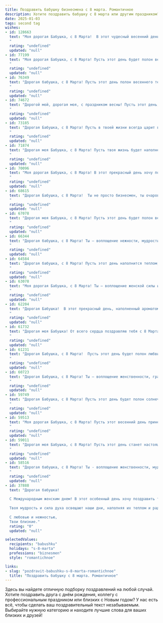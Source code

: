 ```yaml
---
title: Поздравить бабушку бизнесмена с 8 марта. Романтичное
description: Хотите поздравить бабушку с 8 марта или другим праздником? Наш ИИ создаст незабываемое поздравление, а вы обязательно выделитесь среди других.  
date: 2025-01-03
tags: second tag
wishes:
- id: 128663
  text: "Моя дорогая Бабушка, с 8 Марта!  В этот чудесный весенний день, когда всё вокруг расцветает, я хочу пожелать Вам такой же яркой и неповторимой красоты, как распускающиеся цветы. Ваша деловая хватка и острый ум всегда восхищали меня, но сегодня я хочу вспомнить прежде всего Вашу нежность, заботу и теплоту. Пусть эта весна принесёт Вам много радости, любви и исполнения самых заветных желаний.  Вы – воплощение женственности и силы, источник вдохновения и моя любимая Бабушка.  Целую Вас крепко!
  "
  rating: "undefined"
  updated: "null"
- id: 77199
  text: "Моя дорогая Бабушка, с 8 Марта! Пусть этот день будет полон весеннего тепла и радости, а ты, бизнес-леди с золотыми руками и добрым сердцем, будешь окружена любовью и заботой близких.
  "
  rating: "undefined"
  updated: "null"
- id: 76349
  text: "Дорогая бабушка, с 8 Марта! Пусть этот день полон весеннего тепла, цветения и любви. Несмотря на то, что ты бизнес-леди с сильным характером, позволь себе сегодня отдохнуть, окунуться в мир нежности и заботы. Я бесконечно благодарна за твою мудрость и поддержку, за твой неугасимый огонь в сердце, который вдохновляет меня на новые свершения. Пусть твоя жизнь будет наполнена счастьем, радостью и множеством светлых моментов!
  "
  rating: "undefined"
  updated: "null"
- id: 74672
  text: "Дорогой мой, дорогая моя, с праздником весны! Пусть этот день, словно нежный весенний цветок, подарит тебе море радости, любви и тепла. Ты - мой бизнес-ангел, всегда вдохновляешь меня на новые свершения. Желаю тебе, чтобы все твои мечты сбылись, а сердце всегда пело от счастья!
  "
  rating: "undefined"
  updated: "null"
- id: 73185
  text: "Дорогая Бабушка, с 8 Марта! Пусть в твоей жизни всегда царит весеннее тепло и нежность, а сердце переполняется радостью и любовью. Желаю тебе бесконечного счастья, крепкого здоровья и вечной молодости духа!
  "
  rating: "undefined"
  updated: "null"
- id: 71874
  text: "Дорогая моя Бабушка, с 8 Марта! Пусть твоя жизнь будет наполнена радостью, любовью и нежностью, как прекрасный весенний букет. Ты - настоящая бизнес-леди, сильная и уверенная, но в твоих глазах я всегда вижу искреннюю заботу и тепло. Желаю тебе крепкого здоровья, вдохновения и бесконечного счастья!
  "
  rating: "undefined"
  updated: "null"
- id: 70096
  text: "Моя дорогая Бабушка, с 8 Марта! В этот прекрасный день хочу пожелать тебе безграничного счастья, любви, тепла и нежности. Пусть в твоих глазах всегда сияет радость, а сердце бьется в такт с успехами твоего любимого внука-бизнесмена. Ты – мой самый дорогой человек, твой светлый образ всегда со мной. Желаю тебе здоровья, долголетия и вдохновения!
  "
  rating: "undefined"
  updated: "null"
- id: 68615
  text: "Дорогая Бабушка, с 8 Марта!  Ты не просто бизнесмен, ты очаровательная женщина, которая умеет  сочетать  строгость  и  нежность. Wish you all the best!  Пусть  каждый  день  радует  тебя  успехами  и  теплотой  любящих  сердец.
  "
  rating: "undefined"
  updated: "null"
- id: 67078
  text: "Дорогая моя Бабушка, с 8 Марта! Пусть этот день будет полон весенней радости, а твоя жизнь – яркой как расцветший сад. Ты – бизнес-леди с большой буквы, сильная и мудрая. Спасибо тебе за твой пример и за твою нежную заботу.
  "
  rating: "undefined"
  updated: "null"
- id: 66344
  text: "Дорогая бабушка, с 8 Марта! Ты – воплощение нежности, мудрости и силы, бизнес-леди с добрым сердцем. Пусть этот день подарит тебе море цветов, нежных объятий и счастливых мгновений.
  "
  rating: "undefined"
  updated: "null"
- id: 64584
  text: "Дорогая бабушка, с 8 Марта! Пусть этот день наполнится теплом, нежностью и радостью. Ты – настоящая бизнес-леди, сильная, умная и целеустремленная. Пусть твои таланты и харизма продолжают вдохновлять всех вокруг. Желаю тебе бесконечной любви, счастья и благополучия!
  "
  rating: "undefined"
  updated: "null"
- id: 63078
  text: "Моя дорогая Бабушка, с 8 Марта! Ты — воплощение женской силы и нежности, ты всегда вдохновляешь меня своим оптимизмом и любовью к жизни. Желаю тебе в этот прекрасный день ощущения полета, легкости и счастья! Пусть каждый твой день будет наполнен радостью, а сердце — теплом и заботой.
  "
  rating: "undefined"
  updated: "null"
- id: 62204
  text: "Дорогая Бабушка!  В этот прекрасный день, наполненный ароматом весны и волшебством женственности, я хочу поздравить тебя с 8 Марта!  Пусть твоя бизнес-империя продолжает процветать, а  тебя ждут только приятные сюрпризы и исполнение всех желаний.  Пусть твоя душа всегда будет согрета любовью и заботой, а сердце бьется в ритме счастья. С праздником, моя любимая Бабушка!
  "
  rating: "undefined"
  updated: "null"
- id: 61732
  text: "Дорогая моя Бабушка! От всего сердца поздравляю тебя с 8 Марта! Пусть твоя душа, как юная весна, будет наполнена свежим счастьем и любовью. Будь всегда такой же прекрасной, сильной и мудрой, как и сейчас.
  "
  rating: "undefined"
  updated: "null"
- id: 61231
  text: "Дорогая Бабушка, с 8 Марта!  Пусть этот день будет полон любви, нежности и радости, как ваше сердце, полное заботы и тепла. Вы – удивительный бизнесмен, но в первую очередь – невероятная женщина, излучающая свет и добро. Пусть каждый ваш день будет красивым и успешным, а любовь близких согревает вас.
  "
  rating: "undefined"
  updated: "null"
- id: 60723
  text: "Дорогая Бабушка, с 8 Марта! Ты – воплощение женственности, грации и элегантности, настоящий бизнесмен с нежным сердцем. Пусть в твоей жизни всегда царит гармония, любовь и процветание, а каждый день будет наполнен радостью и вдохновением!
  "
  rating: "undefined"
  updated: "null"
- id: 59749
  text: "Дорогая Бабушка, с 8 Марта! Пусть этот день будет полон солнечного света, нежных улыбок и приятных сюрпризов. Ты – самая красивая и мудрая бизнес-леди, что я знаю. Твой талант,  уверенность и неутомимый оптимизм – это вдохновение для всех нас. Желаю тебе  здоровья, счастья и любви, которая согревает даже в самые холодные дни.
  "
  rating: "undefined"
  updated: "null"
- id: 59513
  text: "Моя дорогая Бабушка, с 8 Марта! Пусть этот весенний день принесет тебе столько же тепла и нежности, сколько ты даришь нам своей любовью. Ты - настоящая бизнес-леди, но в душе всегда остаешься той самой романтичной девушкой, чьи глаза сияют от счастья. Спасибо за твою мудрость, поддержку и за то, что ты всегда рядом. Желаю тебе бесконечного счастья, здоровья и  любви!
  "
  rating: "undefined"
  updated: "null"
- id: 59011
  text: "Дорогая моя Бабушка, с 8 Марта! Пусть этот день станет настоящим праздником любви и нежности, а твоя прекрасная душа будет окружена вниманием и заботой. Ты – моя муза, мой вдохновитель, моя самая любимая бизнес-леди. Желаю тебе успехов во всех начинаниях, радости от каждой минуты, теплоты сердец близких и крепкого здоровья!
  "
  rating: "undefined"
  updated: "null"
- id: 58516
  text: "Дорогая бабушка, с 8 Марта! Ты - воплощение женственности, мудрости и неиссякаемого обаяния. Пусть твоя жизнь всегда будет наполнена любовью, радостью и счастьем, а бизнес процветает, как весенние цветы.
  "
  rating: "undefined"
  updated: "null"
- id: 37888
  text: "Дорогая бабушка!
  
  С Международным женским днем! В этот особенный день хочу поздравить тебя с тем, что ты — источник вдохновения и любви для всей нашей семьи. Ты, как истинный бизнесмен, всегда находила способ преодолевать трудности и достигать успеха, оставаясь при этом нежной и заботливой.
  
  Твоя мудрость и сила духа освещают наши дни, наполняя их теплом и радостью. Пусть в твоей жизни всегда цветут цветы счастья, а в сердце живет романтика, которая согревает душу. Желаю здоровья, счастья и безграничной любви — ты заслуживаешь только самого лучшего!
  
  С любовью и нежностью,
  Твои близкие."
  rating: "0"
  updated: "null"

selectedValues:
  recipients: "babushku"
  holidays: "s-8-marta"
  professions: "biznesmen"
  style: "romantichnoe"

links:
- slug: "pozdravit-babushku-s-8-marta-romantichnoe"
  title: "Поздравить бабушку с 8 марта. Романтичное"
---
```


Здесь вы найдете отличную подборку поздравлений на любой случай. 
Хотите поздравить друга с днём рождения, коллегу с профессиональным праздником или близких с Новым годом? У нас есть всё, чтобы сделать ваш поздравительный текст незабываемым. Выбирайте нужную категорию и находите лучшие слова для ваших близких и друзей!
